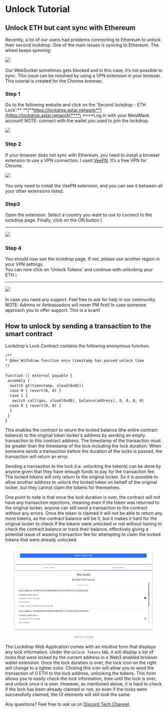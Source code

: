 # Unlock Tutorial

## **Unlock ETH but cant sync with Ethereum**

Recently, a lot of our users had problems connecting to Ethereum to unlock their second lockdrop. One of the main issues is syncing to Ethereum. The wheel keeps spinning:

![](https://lh4.googleusercontent.com/CtuDWNC_LZtW0Wn8ixe6h7ZYr2AA0\_-gsa4rB2M_UFX3g05t7PlktqQeTdwZqxGNbuaMcFoXtfmRv_W3s2fqMJ32bySzhjTwavlGKAwQ8LPNGkbWFFpYm4g2YS\_1meeV3T23K_sA)

Our WebSocket sometimes gets blocked and in this case, it’s not possible to sync. This issue can be resolved by using a VPN extension in your browser. This tutorial is created for the Chrome browser.

### **Step 1**

Go to the following website and click on the ‘Second lockdrop - ETH Lock’:** **[**https://lockdrop.astar.network**](https://lockdrop.astar.network)****\
****Log in with your MetaMask account! NOTE: connect with the wallet you used to join the lockdrop.

![](https://lh4.googleusercontent.com/bRSD2XYQGx5SophDHo6j1zuC7F3bxuRWBGRgq58I5EYn2ZxbiID8gebvSVYY8TZ3A-UOoWbWmYtcReRJC8DzyuV\_6HkbYXoy3Gxh9hQayEgDQOEF20wTXfrkALMc4UQ3e95jz1OI)

### **Step 2**

If your browser does not sync with Ethereum, you need to install a browser extension to use a VPN connection. I used [VeePN](https://chrome.google.com/webstore/search/veepn?hl=en&\_category=extensions). It’s a free VPN for Chrome.

![](https://lh3.googleusercontent.com/g97TZIYwotEwKT2aXIszR2VZpaLBpLiHtm-jgBH8pjqMGOzH8gqYYjM-JIg3Ki6aHwWcuQQ2lVWD1AbW3bPehGTaRsj6scfZQ6X2klJiUFYpTE7wAxPFlqWjLWj_sp4z0CVLlUgH)

You only need to install the VeePN extension, and you can see it between all your other extensions listed.

### **Step3**

Open the extension. Select a country you want to use to connect to the lockdrop page. Finally, click on the ON button.\
****

![](https://lh3.googleusercontent.com/nFZEPZyeIAB4iHZwdw5K7NQhtjPeI3HAqqW5qdYm5ZUuQm1mrF9OF-FVO4s6BCX_EURN9535Ncf0Khc050WGZagSCdQnBRra_UySVEwCIHNwqnF0svs_tvKsWs8eIOF_lfP81Plb)

### **Step 4**

You should now see the lockdrop page. If not, please use another region in your VPN settings.\
You can now click on ‘Unlock Tokens’ and continue with unlocking your ETH.\
****

![](https://lh4.googleusercontent.com/kPMvslf6NHvzvfQvokBUAbUUPLDcY7Ek5O9aXJwfhKHJMUwHtmup0\_6VFouzGXCzfC7ovnvhPfMpHTvg0sXFLTr9QhUMPKjEaqx6kgdt5n-3aA5EuBz3\_o9T2S5dZQfocaZ4CmyW)

In case you need any support. Feel free to ask for help in our community.\
NOTE: Admins or Ambassadors will never PM first! In case someone approach you to offer support. This is a scam!

## How to unlock by sending a transaction to the smart contract

Lockdrop's Lock Contract contains the following anonymous function.

```
/**
* @dev Withdraw function once timestamp has passed unlock time
*/

function () external payable {
 assembly {
  switch gt(timestamp, sload(0x01))
  case 0 { revert(0, 0) }
  case 1 {
   switch call(gas, sload(0x00), balance(address), 0, 0, 0, 0)
  case 0 { revert(0, 0) }
  }
 }
}
```

This enables the contract to return the locked balance (the entire contract balance) to the original token locker's address by sending an empty transaction to this contract address. The timestamp of the transaction must be greater than the timestamp of the lock including the lock duration. When someone sends a transaction before the duration of the locks is passed, the transaction will return an error.

Sending a transaction to the lock (i.e. unlocking the tokens) can be done by anyone given that they have enough funds to pay for the transaction fee. The locked tokens will only return to the original locker. So it is possible to allow another address to unlock the locked token on behalf of the original locker, but they cannot claim the tokens for themselves.

One point to note is that once the lock duration is over, the contract will not have any transaction rejections, meaning even if the token was returned to the original locker, anyone can still send a transaction to the contract without any errors. Once the token is claimed it will not be able to return any more tokens, as the contract balance will be 0, but it makes it hard for the original locker to check if the tokens were unlocked or not without having to check the contract balance or track their balance, effectively giving a potential issue of wasting transaction fee for attempting to claim the locked tokens that were already unlocked.

![](../../.gitbook/assets/sukurnshotto-2020-05-31-191620png.png)

The Lockdrop Web Application comes with an intuitive form that displays any lock information. Under the `Unlock Tokens` tab, it will display a list of locks that were locked by the current address in a Web3 enabled browser wallet extension. Once the lock duration is over, the lock icon on the right will change to a lighter color. Clicking this icon will allow you to send the transaction of 0 ETH to the lock address, unlocking the tokens. This form allows you to easily check the lock information, time until the lock is over,  and unlock once it is over. However, as mentioned above, it is hard to check if the lock has been already claimed or not, so even if the locks were successfully claimed, the UI elements will still look the same.

Any questions? Feel free to ask us on [Discord Tech Channel](https://discord.gg/Z3nC9U4).
